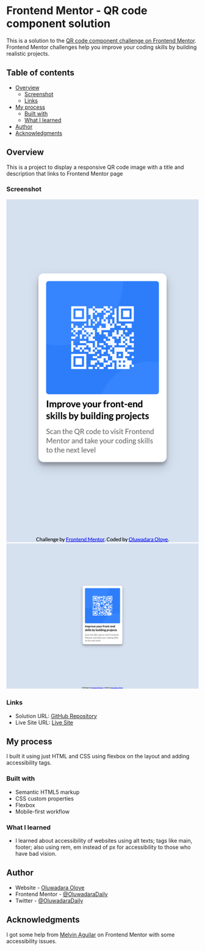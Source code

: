 # Frontend Mentor - QR code component solution

This is a solution to the [QR code component challenge on Frontend Mentor](https://www.frontendmentor.io/challenges/qr-code-component-iux_sIO_H). Frontend Mentor challenges help you improve your coding skills by building realistic projects. 

## Table of contents

- [Overview](#overview)
  - [Screenshot](#screenshot)
  - [Links](#links)
- [My process](#my-process)
  - [Built with](#built-with)
  - [What I learned](#what-i-learned)
- [Author](#author)
- [Acknowledgments](#acknowledgments)

## Overview

This is a project to display a responsive QR code image with a title and description that links to Frontend Mentor page

### Screenshot

![Mobile View of my solution](./images/mobile-view.png)
![Desktop View of my solution](./images/desktop-view.png)

### Links

- Solution URL: [GitHub Repository](https://github.com/OluwadaraDaily/qr-code-component)
- Live Site URL: [Live Site](https://qr-component-app.netlify.app/)

## My process

I built it using just HTML and CSS using flexbox on the layout and adding accessibility tags.

### Built with

- Semantic HTML5 markup
- CSS custom properties
- Flexbox
- Mobile-first workflow

### What I learned

- I learned about accessibility of websites using alt texts; tags like main, footer; also using rem, em instead of px for accessibility to those who have bad vision.

## Author

- Website - [Oluwadara Oloye](https://github.com/OluwadaraDaily)
- Frontend Mentor - [@OluwadaraDaily](https://www.frontendmentor.io/profile/OluwadaraDaily)
- Twitter - [@OluwadaraDaily](https://www.twitter.com/OluwadaraDaily)

## Acknowledgments

I got some help from [Melvin Aguilar](https://www.frontendmentor.io/profile/MelvinAguilar) on Frontend Mentor with some accessibility issues.
